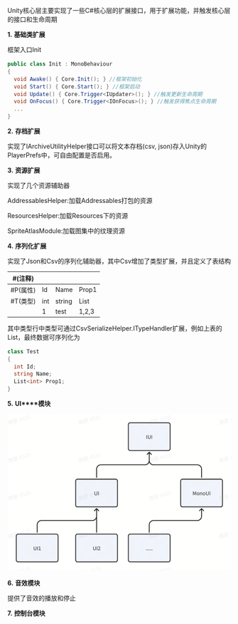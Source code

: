 Unity核心层主要实现了一些C#核心层的扩展接口，用于扩展功能，并触发核心层的接口和生命周期

**1.** **基础类扩展**

框架入口Init

```c#
public class Init : MonoBehaviour
{
  void Awake() { Core.Init(); } //框架初始化
  void Start() { Core.Start(); } //框架启动
  void Update() { Core.Trigger<IUpdater>(); } //触发更新生命周期
  void OnFocus() { Core.Trigger<IOnFocus>(); } //触发获得焦点生命周期
  ...
}
```

**2.** **存档扩展**

实现了IArchiveUtilityHelper接口可以将文本存档(csv, json)存入Unity的PlayerPrefs中，可自由配置是否启用。

**3.** **资源扩展**

实现了几个资源辅助器

AddressablesHelper:加载Addressables打包的资源

ResourcesHelper:加载Resources下的资源

SpriteAtlasModule:加载图集中的纹理资源

**4.** **序列化扩展**

实现了Json和Csv的序列化辅助器，其中Csv增加了类型扩展，并且定义了表结构

| #(注释)  |      |        |           |
| -------- | ---- | ------ | --------- |
| #P(属性) | Id   | Name   | Prop1     |
| #T(类型) | int  | string | List<int> |
|          | 1    | test   | 1,2,3     |

其中类型行中类型可通过CsvSerializeHelper.ITypeHandler扩展，例如上表的List<int>，最终数据可序列化为

```c#
class Test
{
  int Id;
  string Name;
  List<int> Prop1;
}
```

**5.** **UI****模块**

![img](Capture/3.png)

**6.** **音效模块**

提供了音效的播放和停止

**7.** **控制台模块**